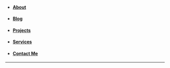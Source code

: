 - #### [About](/about)
- #### [Blog](/blog)
- #### [Projects](/projects)
- #### [Services](/services)
- #### [Contact Me](/contact)

---

